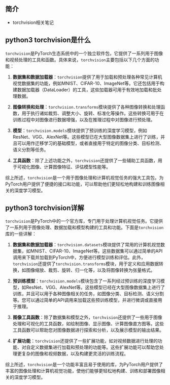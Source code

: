## 简介

+ torchvision相关笔记

## python3 torchvision是什么

`torchvision`是PyTorch生态系统中的一个独立软件包，它提供了一系列用于图像和视频处理的工具和函数。具体来说，`torchvision`主要包括以下几个方面的功能：

1. **数据集和数据加载器**：`torchvision`提供了用于加载和预处理各种常见计算机视觉数据集的功能，例如MNIST、CIFAR-10、ImageNet等。它还包括用于构建数据加载器（DataLoader）的工具，这些加载器可用于有效地加载和批处理数据。

2. **图像转换和处理**：`torchvision.transforms`模块提供了各种图像转换和处理函数，用于执行诸如裁剪、调整大小、旋转、标准化等操作。这些转换可用于在训练过程中对图像进行数据增强，以及在推理过程中对图像进行预处理。

3. **模型**：`torchvision.models`模块提供了预训练的深度学习模型，例如ResNet、VGG、AlexNet等。这些模型已在大型图像数据集上进行了训练，并且可以用作迁移学习的基础模型，或者直接用于特定的图像分类、目标检测、语义分割等任务。

4. **工具函数**：除了上述功能之外，`torchvision`还提供了一些辅助工具函数，用于可视化图像、计算图像特征、评估模型性能等。

综上所述，`torchvision`是一个用于图像处理和计算机视觉任务的强大工具包，为PyTorch用户提供了便捷的接口和功能，可以帮助他们更轻松地构建和训练图像相关的深度学习模型。

## python3 torchvision详解

`torchvision`是PyTorch中的一个官方库，专门用于处理计算机视觉任务。它提供了一系列用于图像处理、数据加载和模型构建的工具和功能。下面是`torchvision`库的一些详解：

1. **数据集和数据加载器**：`torchvision.datasets`模块提供了常用的计算机视觉数据集，如MNIST、CIFAR-10、ImageNet等。这些数据集可以通过简单的API调用来下载并加载到PyTorch中，方便进行模型训练和评估。此外，`torchvision`还提供了`torchvision.transforms`模块，用于定义和应用数据转换，如图像缩放、裁剪、旋转、归一化等，以及将图像转换为张量格式。

2. **预训练模型**：`torchvision.models`模块包含了一系列经过预训练的深度学习模型，如ResNet、VGG、AlexNet等。这些模型已经在大型图像数据集上进行了训练，并且可以用于各种图像相关的任务，如图像分类、目标检测、语义分割等。您可以通过简单的API调用来加载这些预训练模型，并进行微调或直接用于推理。

3. **图像工具函数**：除了数据集和模型之外，`torchvision`还提供了一些用于图像处理和可视化的工具函数，如绘制图像、显示图像、计算图像直方图等。这些工具函数可以帮助您对图像数据进行探索和分析，以及展示模型的输出结果。

4. **扩展功能**：`torchvision`还提供了一些扩展功能，如对视频数据进行处理的功能、对自定义数据集进行加载和预处理的功能等。这些扩展功能可以帮助您处理更复杂的图像和视频数据，以及构建更灵活的训练流程。

综上所述，`torchvision`是一个功能丰富且易于使用的库，为PyTorch用户提供了丰富的图像处理和计算机视觉功能，使他们能够更轻松地构建、训练和部署图像相关的深度学习模型。